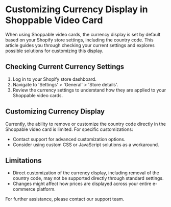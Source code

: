 # Customizing Currency Display in Shoppable Video Card

When using Shoppable video cards, the currency display is set by default based on your Shopify store settings, including the country code. This article guides you through checking your current settings and explores possible solutions for customizing this display.

## Checking Current Currency Settings
1. Log in to your Shopify store dashboard.
2. Navigate to 'Settings' > 'General' > 'Store details'.
3. Review the currency settings to understand how they are applied to your Shoppable video cards.

## Customizing Currency Display
Currently, the ability to remove or customize the country code directly in the Shoppable video card is limited. For specific customizations:
- Contact support for advanced customization options.
- Consider using custom CSS or JavaScript solutions as a workaround.

## Limitations
- Direct customization of the currency display, including removal of the country code, may not be supported directly through standard settings.
- Changes might affect how prices are displayed across your entire e-commerce platform.

For further assistance, please contact our support team.